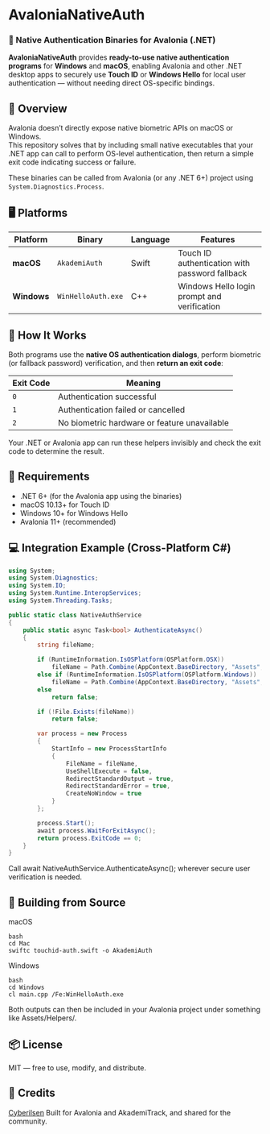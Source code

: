 # AvaloniaNativeAuth

### 🧩 Native Authentication Binaries for Avalonia (.NET)

**AvaloniaNativeAuth** provides **ready-to-use native authentication programs** for **Windows** and **macOS**, enabling Avalonia and other .NET desktop apps to securely use **Touch ID** or **Windows Hello** for local user authentication — without needing direct OS-specific bindings.


## 🚀 Overview

Avalonia doesn’t directly expose native biometric APIs on macOS or Windows.  
This repository solves that by including small native executables that your .NET app can call to perform OS-level authentication, then return a simple exit code indicating success or failure.

These binaries can be called from Avalonia (or any .NET 6+) project using `System.Diagnostics.Process`.


## 🖥️ Platforms

| Platform | Binary | Language | Features |
|-----------|---------|-----------|-----------|
| **macOS** | `AkademiAuth` | Swift | Touch ID authentication with password fallback |
| **Windows** | `WinHelloAuth.exe` | C++ | Windows Hello login prompt and verification |



## 🔐 How It Works

Both programs use the **native OS authentication dialogs**, perform biometric (or fallback password) verification, and then **return an exit code**:

| Exit Code | Meaning |
|------------|----------|
| `0` | Authentication successful |
| `1` | Authentication failed or cancelled |
| `2` | No biometric hardware or feature unavailable |

Your .NET or Avalonia app can run these helpers invisibly and check the exit code to determine the result.


## 🧰 Requirements

- .NET 6+ (for the Avalonia app using the binaries)
- macOS 10.13+ for Touch ID
- Windows 10+ for Windows Hello
- Avalonia 11+ (recommended)


## 💻 Integration Example (Cross-Platform C#)

```csharp
using System;
using System.Diagnostics;
using System.IO;
using System.Runtime.InteropServices;
using System.Threading.Tasks;

public static class NativeAuthService
{
    public static async Task<bool> AuthenticateAsync()
    {
        string fileName;

        if (RuntimeInformation.IsOSPlatform(OSPlatform.OSX))
            fileName = Path.Combine(AppContext.BaseDirectory, "Assets", "Helpers", "AkademiAuth");
        else if (RuntimeInformation.IsOSPlatform(OSPlatform.Windows))
            fileName = Path.Combine(AppContext.BaseDirectory, "Assets", "Helpers", "WinHelloAuth.exe");
        else
            return false;

        if (!File.Exists(fileName))
            return false;

        var process = new Process
        {
            StartInfo = new ProcessStartInfo
            {
                FileName = fileName,
                UseShellExecute = false,
                RedirectStandardOutput = true,
                RedirectStandardError = true,
                CreateNoWindow = true
            }
        };

        process.Start();
        await process.WaitForExitAsync();
        return process.ExitCode == 0;
    }
}

```

Call await NativeAuthService.AuthenticateAsync(); wherever secure user verification is needed.


## 🧱 Building from Source
macOS
```
bash
cd Mac
swiftc touchid-auth.swift -o AkademiAuth
```

Windows
```
bash
cd Windows
cl main.cpp /Fe:WinHelloAuth.exe
```
Both outputs can then be included in your Avalonia project under something like Assets/Helpers/.
 

## 📦 License
MIT — free to use, modify, and distribute. 

## 🙌 Credits
[Cyberilsen](https://github.com/Cybernilsen)
Built for Avalonia and AkademiTrack, and shared for the community.

